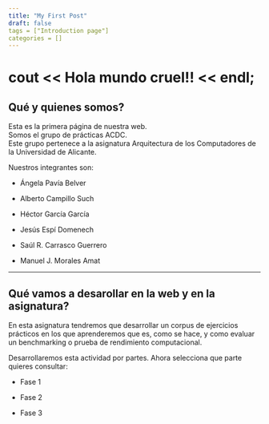 ```yaml
---
title: "My First Post"
draft: false
tags = ["Introduction page"]
categories = []
---
```


# cout << Hola mundo cruel!! << endl;

## Qué y quienes somos?

Esta es la primera página de nuestra web.  
Somos el grupo de prácticas ACDC.  
Este grupo pertenece a la asignatura Arquitectura de los Computadores de la Universidad de Alicante.  
  
Nuestros integrantes son:  

* Ángela Pavía Belver  
  
* Alberto Campillo Such
  
* Héctor García García

* Jesús Espí Domenech

* Saúl R. Carrasco Guerrero

* Manuel J. Morales Amat
  
---  

## Qué vamos a desarollar en la web y en la asignatura?  

En esta asignatura tendremos que desarrollar un corpus de ejercicios prácticos en los que aprenderemos que es, como se  hace, y como evaluar un benchmarking o prueba de rendimiento computacional.  
  
Desarrollaremos esta actividad por partes. Ahora selecciona que parte quieres consultar:  
  
* Fase 1  
  
* Fase 2  
  
* Fase 3  
